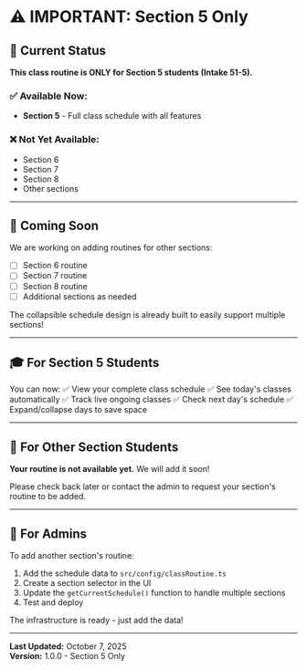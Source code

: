 # ⚠️ IMPORTANT: Section 5 Only

## 📢 Current Status

**This class routine is ONLY for Section 5 students (Intake 51-5).**

### ✅ Available Now:
- **Section 5** - Full class schedule with all features

### ❌ Not Yet Available:
- Section 6
- Section 7
- Section 8
- Other sections

---

## 🔮 Coming Soon

We are working on adding routines for other sections:
- [ ] Section 6 routine
- [ ] Section 7 routine
- [ ] Section 8 routine
- [ ] Additional sections as needed

The collapsible schedule design is already built to easily support multiple sections!

---

## 🎓 For Section 5 Students

You can now:
✅ View your complete class schedule
✅ See today's classes automatically
✅ Track live ongoing classes
✅ Check next day's schedule
✅ Expand/collapse days to save space

---

## 📝 For Other Section Students

**Your routine is not available yet.** We will add it soon!

Please check back later or contact the admin to request your section's routine to be added.

---

## 🚀 For Admins

To add another section's routine:
1. Add the schedule data to `src/config/classRoutine.ts`
2. Create a section selector in the UI
3. Update the `getCurrentSchedule()` function to handle multiple sections
4. Test and deploy

The infrastructure is ready - just add the data!

---

**Last Updated:** October 7, 2025  
**Version:** 1.0.0 - Section 5 Only
